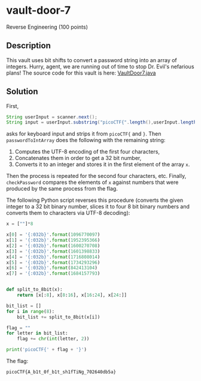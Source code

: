 # vault-door-7
Reverse Engineering (100 points)

## Description
This vault uses bit shifts to convert a password string into an array of integers. Hurry, agent, we are running out of time to stop Dr. Evil's nefarious plans! 
The source code for this vault is here: [VaultDoor7.java](./VaultDoor7.java)

## Solution
First,
```java
String userInput = scanner.next();
String input = userInput.substring("picoCTF{".length(),userInput.length()-1);
```
asks for keyboard input and strips it from ```picoCTF{``` and ```}```. Then ```passwordToIntArray``` does the following with the remaining string:

1. Computes the UTF-8 encoding of the first four characters,
2. Concatenates them in order to get a 32 bit number,
3. Converts it to an integer and stores it in the first element of the array ```x```.

Then the process is repeated for the second four characters, etc. Finally, ```checkPassword```  compares the elements of ```x``` against numbers that were produced by the same process from the flag.

The following Python script reverses this procedure (converts the given integer to a 32 bit binary number, slices it to four 8 bit binary numbers and converts them to characters via UTF-8 decoding):

```python
x = [""]*8 

x[0] = '{:032b}'.format(1096770097)
x[1] = '{:032b}'.format(1952395366)
x[2] = '{:032b}'.format(1600270708)
x[3] = '{:032b}'.format(1601398833)
x[4] = '{:032b}'.format(1716808014)
x[5] = '{:032b}'.format(1734293296)
x[6] = '{:032b}'.format(842413104)
x[7] = '{:032b}'.format(1684157793)


def split_to_8bit(x):
    return [x[:8], x[8:16], x[16:24], x[24:]]

bit_list = []
for i in range(8):
    bit_list += split_to_8bit(x[i])

flag = ""
for letter in bit_list:
    flag += chr(int(letter, 2))

print('picoCTF{' + flag + '}')
```
The flag:
```
picoCTF{A_b1t_0f_b1t_sh1fTiNg_702640db5a}
```

